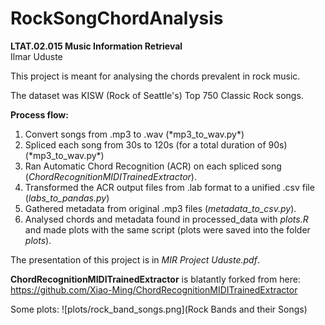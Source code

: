 # RockSongChordAnalysis
**LTAT.02.015 Music Information Retrieval**<br>
Ilmar Uduste

This project is meant for analysing the chords prevalent in rock music. 

The dataset was KISW (Rock of Seattle's) Top 750 Classic Rock songs.

**Process flow:**
<ol>
<li>Convert songs from .mp3 to .wav (*mp3_to_wav.py*)</li>
<li>Spliced each song from 30s to 120s (for a total duration of 90s)
 (*mp3_to_wav.py*)</li>
<li>Ran Automatic Chord Recognition (ACR) on each spliced song (<i>ChordRecognitionMIDITrainedExtractor</i>).</li>
<li>Transformed the ACR output files from .lab format to a unified .csv file (<i>labs_to_pandas.py</i>)</li>
 <li>Gathered metadata from original .mp3 files (<i>metadata_to_csv.py</i>).</li>
<li>Analysed chords and metadata found in processed_data with <i>plots.R</i> and made plots with the same script (plots were saved into the folder <i>plots</i>).</li>

</ol>

The presentation of this project is in <i>MIR Project Uduste.pdf</i>.

**ChordRecognitionMIDITrainedExtractor** is blatantly forked from here: https://github.com/Xiao-Ming/ChordRecognitionMIDITrainedExtractor

Some plots:
![plots/rock_band_songs.png](Rock Bands and their Songs)
